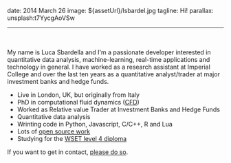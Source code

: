 date: 2014 March 26
image: \${assetUrl}/lsbardel.jpg
tagline: Hi!
parallax: unsplash:t7YycgAoVSw

---

<br>
<br>
My name is Luca Sbardella and I'm a passionate developer interested in
quantitative data analysis, machine-learning, real-time applications and technology in general.
I have worked as a research assistant at Imperial College and over the last ten years as
a quantitative analyst/trader at major investment banks and hedge funds.

- Live in London, UK, but originally from Italy
- PhD in computational fluid dynamics ([CFD](http://en.wikipedia.org/wiki/Computational_fluid_dynamics))
- Worked as Relative value Trader at Investment Banks and Hedge Funds
- Quantitative data analysis
- Wrinting code in Python, Javascript, C/C++, R and Lua
- Lots of [open source work](https://github.com/quantmind)
- Studying for the [WSET level 4 diploma](http://www.wsetglobal.com/qualifications/level_4_diploma/)

If you want to get in contact, [please do so](/contact).
